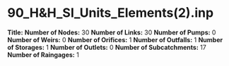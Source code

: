 # 90_H&H_SI_Units_Elements(2).inp
**Title:** 
**Number of Nodes:** 30
**Number of Links:** 30
**Number of Pumps:** 0
**Number of Weirs:** 0
**Number of Orifices:** 1
**Number of Outfalls:** 1
**Number of Storages:** 1
**Number of Outlets:** 0
**Number of Subcatchments:** 17
**Number of Raingages:** 1
